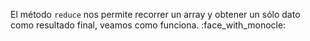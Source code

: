 El método `reduce` nos permite recorrer un array y obtener un sólo dato como resultado final, veamos como funciona. :face_with_monocle: